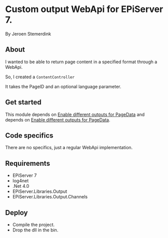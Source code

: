 ﻿# Custom output WebApi for EPiServer 7. 

By Jeroen Stemerdink

## About

I wanted to be able to return page content in a specified format through a WebApi.

So, I created a ```ContentController```

It takes the PageID and an optional language parameter.

## Get started

This module depends on [Enable different outputs for PageData](../EPiServer.Libraries.Output/README.md) and depends on [Enable different outputs for PageData](../EPiServer.Libraries.Output.Channels/README.md).


## Code specifics

There are no specifics, just a regular WebApi implementation.

## Requirements

* EPiServer 7
* log4net
* .Net 4.0
* EPiServer.Libraries.Output
* EPiServer.Libraries.Output.Channels

## Deploy

* Compile the project. 
* Drop the dll in the bin.
